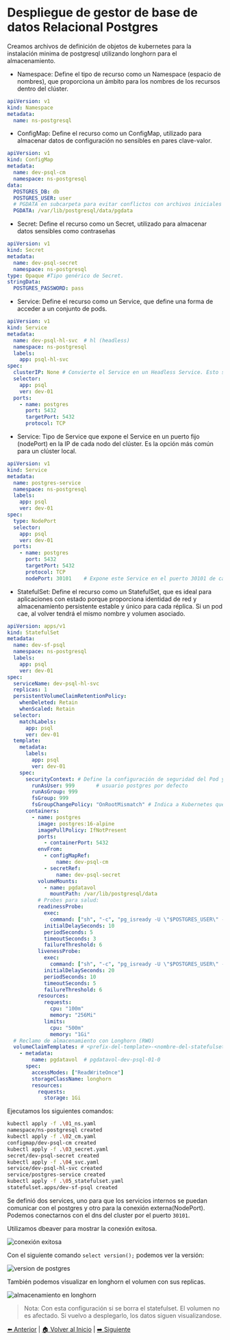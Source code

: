 # Despliegue de gestor de base de datos Relacional Postgres

Creamos archivos de definición de objetos de kubernetes para la instalación minima de postgresql utilizando longhorn para el almacenamiento.

* Namespace: Define el tipo de recurso como un Namespace (espacio de nombres), que proporciona un ámbito para los nombres de los recursos dentro del clúster.

```yaml
apiVersion: v1
kind: Namespace
metadata:
  name: ns-postgresql
```

* ConfigMap: Define el recurso como un ConfigMap, utilizado para almacenar datos de configuración no sensibles en pares clave-valor.

```yaml
apiVersion: v1
kind: ConfigMap
metadata:
  name: dev-psql-cm
  namespace: ns-postgresql
data:
  POSTGRES_DB: db
  POSTGRES_USER: user
  # PGDATA en subcarpeta para evitar conflictos con archivos iniciales de la imagen; define donde estará la data en el stateful.
  PGDATA: /var/lib/postgresql/data/pgdata
```

* Secret: Define el recurso como un Secret, utilizado para almacenar datos sensibles como contraseñas

```yaml
apiVersion: v1
kind: Secret
metadata:
  name: dev-psql-secret
  namespace: ns-postgresql
type: Opaque #Tipo genérico de Secret.
stringData:
  POSTGRES_PASSWORD: pass
```

* Service: Define el recurso como un Service, que define una forma de acceder a un conjunto de pods.

```yaml
apiVersion: v1
kind: Service
metadata:
  name: dev-psql-hl-svc  # hl (headless)
  namespace: ns-postgresql
  labels:
    app: psql-hl-svc
spec:
  clusterIP: None # Convierte el Service en un Headless Service. Esto significa que no se le asigna un ClusterIP único y no realiza balanceo de carga. En su lugar, el servidor DNS de Kubernetes devuelve las direcciones IP de los Pods que coinciden con el selector, lo que es vital para que un StatefulSet asigne identidades de red estables a cada Pod (por ejemplo, dev-psql-01-0.dev-psql-01-hl.ns-postgresql.svc.cluster.local).
  selector:
    app: psql
    ver: dev-01
  ports:
    - name: postgres
      port: 5432
      targetPort: 5432
      protocol: TCP
```

* Service: Tipo de Service que expone el Service en un puerto fijo (nodePort) en la IP de cada nodo del clúster. Es la opción más común para un clúster local.

```yaml
apiVersion: v1
kind: Service
metadata:
  name: postgres-service
  namespace: ns-postgresql
  labels:
    app: psql
    ver: dev-01
spec:
  type: NodePort
  selector:
    app: psql
    ver: dev-01
  ports:
    - name: postgres
      port: 5432
      targetPort: 5432
      protocol: TCP
      nodePort: 30101    # Expone este Service en el puerto 30101 de cada nodo del clúster. 
```

* StatefulSet: Define el recurso como un StatefulSet, que es ideal para aplicaciones con estado porque proporciona identidad de red y almacenamiento persistente estable y único para cada réplica. Si un pod cae, al volver tendrá el mismo nombre y volumen asociado.


```yaml
apiVersion: apps/v1
kind: StatefulSet
metadata:
  name: dev-sf-psql
  namespace: ns-postgresql
  labels:
    app: psql
    ver: dev-01
spec:
  serviceName: dev-psql-hl-svc
  replicas: 1
  persistentVolumeClaimRetentionPolicy:
    whenDeleted: Retain
    whenScaled: Retain
  selector:
    matchLabels:
      app: psql
      ver: dev-01
  template:
    metadata:
      labels:
        app: psql
        ver: dev-01
    spec:
      securityContext: # Define la configuración de seguridad del Pod y los contenedores.
        runAsUser: 999       # usuario postgres por defecto
        runAsGroup: 999
        fsGroup: 999
        fsGroupChangePolicy: "OnRootMismatch" # Indica a Kubernetes que solo cambie el dueño/grupo de un volumen si el grupo del sistema de archivos no coincide, acelerando la inicialización en volúmenes grandes.
      containers:
        - name: postgres
          image: postgres:16-alpine
          imagePullPolicy: IfNotPresent
          ports:
            - containerPort: 5432
          envFrom:
            - configMapRef:
                name: dev-psql-cm
            - secretRef:
                name: dev-psql-secret
          volumeMounts:
            - name: pgdatavol
              mountPath: /var/lib/postgresql/data
          # Probes para salud:
          readinessProbe:
            exec:
              command: ["sh", "-c", "pg_isready -U \"$POSTGRES_USER\" -d \"$POSTGRES_DB\" -h 127.0.0.1 -p 5432"]
            initialDelaySeconds: 10
            periodSeconds: 5
            timeoutSeconds: 3
            failureThreshold: 6
          livenessProbe:
            exec:
              command: ["sh", "-c", "pg_isready -U \"$POSTGRES_USER\" -h 127.0.0.1 -p 5432"]
            initialDelaySeconds: 20
            periodSeconds: 10
            timeoutSeconds: 5
            failureThreshold: 6
          resources:
            requests:
              cpu: "100m"
              memory: "256Mi"
            limits:
              cpu: "500m"
              memory: "1Gi"
  # Reclamo de almacenamiento con Longhorn (RWO)
  volumeClaimTemplates: # <prefix-del-template>-<nombre-del-statefulset>-<ordinal> : ordinal hace referencia a la cantidad de replicas.
    - metadata:
        name: pgdatavol  # pgdatavol-dev-psql-01-0
      spec:
        accessModes: ["ReadWriteOnce"]
        storageClassName: longhorn
        resources:
          requests:
            storage: 1Gi
```

Ejecutamos los siguientes comandos:

```bash
kubectl apply -f .\01_ns.yaml
namespace/ns-postgresql created
kubectl apply -f .\02_cm.yaml
configmap/dev-psql-cm created
kubectl apply -f .\03_secret.yaml
secret/dev-psql-secret created
kubectl apply -f .\04_svc.yaml
service/dev-psql-hl-svc created
service/postgres-service created
kubectl apply -f .\05_statefulset.yaml
statefulset.apps/dev-sf-psql created
```

Se definió dos services, uno para que los servicios internos se puedan comunicar con el postgres  y otro para la conexión externa(NodePort). Podemos conectarnos con el dns del cluster por el puerto `30101`.

Utilizamos dbeaver para mostrar la conexión exitosa.

![conexión exitosa](./img/con_exitosa.png)

Con el siguiente comando `select version();` podemos ver la versión:

![version de postgres](./img/version_postgres.png)

También podemos visualizar en longhorn el volumen con sus replicas.

![almacenamiento en longhorn](./img/longhorn_volumes.png)


> Nota: Con esta configuración si se borra el statefulset. El volumen no es afectado. Si vuelvo a desplegarlo, los datos siguen visualizandose.

[⬅️ Anterior](../aprovisionamiento/aprovisionamiento.md) | [🏠 Volver al Inicio](../README.md) | [➡️ Siguiente](../backend/backend.md) 
